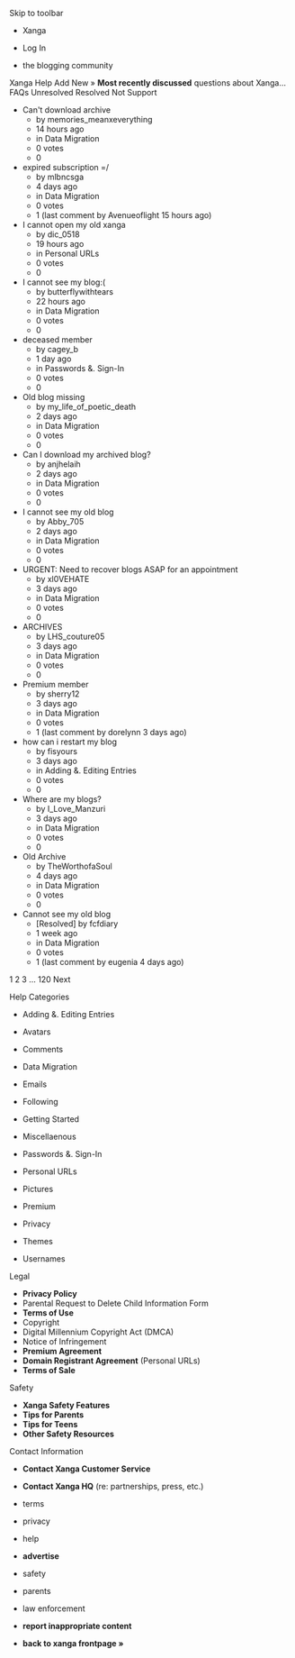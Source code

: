 Skip to toolbar

*   Xanga

*   Log In

*   the blogging community

Xanga Help Add New » **Most recently discussed** questions about Xanga… FAQs Unresolved Resolved Not Support

*   Can't download archive
    *   by memories\_meanxeverything
    *   14 hours ago
    *   in Data Migration
    *   0 votes
    *   0
*   expired subscription =/
    *   by mlbncsga
    *   4 days ago
    *   in Data Migration
    *   0 votes
    *   1 (last comment by Avenueoflight 15 hours ago)
*   I cannot open my old xanga
    *   by dic\_0518
    *   19 hours ago
    *   in Personal URLs
    *   0 votes
    *   0
*   I cannot see my blog:(
    *   by butterflywithtears
    *   22 hours ago
    *   in Data Migration
    *   0 votes
    *   0
*   deceased member
    *   by cagey\_b
    *   1 day ago
    *   in Passwords &. Sign-In
    *   0 votes
    *   0
*   Old blog missing
    *   by my\_life\_of\_poetic\_death
    *   2 days ago
    *   in Data Migration
    *   0 votes
    *   0
*   Can I download my archived blog?
    *   by anjhelaih
    *   2 days ago
    *   in Data Migration
    *   0 votes
    *   0
*   I cannot see my old blog
    *   by Abby\_705
    *   2 days ago
    *   in Data Migration
    *   0 votes
    *   0
*   URGENT: Need to recover blogs ASAP for an appointment
    *   by xl0VEHATE
    *   3 days ago
    *   in Data Migration
    *   0 votes
    *   0
*   ARCHIVES
    *   by LHS\_couture05
    *   3 days ago
    *   in Data Migration
    *   0 votes
    *   0
*   Premium member
    *   by sherry12
    *   3 days ago
    *   in Data Migration
    *   0 votes
    *   1 (last comment by dorelynn 3 days ago)
*   how can i restart my blog
    *   by fisyours
    *   3 days ago
    *   in Adding &. Editing Entries
    *   0 votes
    *   0
*   Where are my blogs?
    *   by I\_Love\_Manzuri
    *   3 days ago
    *   in Data Migration
    *   0 votes
    *   0
*   Old Archive
    *   by TheWorthofaSoul
    *   4 days ago
    *   in Data Migration
    *   0 votes
    *   0
*   Cannot see my old blog
    *   \[Resolved\] by fcfdiary
    *   1 week ago
    *   in Data Migration
    *   0 votes
    *   1 (last comment by eugenia 4 days ago)

1 2 3 ... 120 Next

Help Categories

*   Adding &. Editing Entries
*   Avatars
*   Comments
*   Data Migration
*   Emails
*   Following
*   Getting Started
*   Miscellaenous

*   Passwords &. Sign-In
*   Personal URLs
*   Pictures
*   Premium
*   Privacy
*   Themes
*   Usernames

Legal

*   **Privacy Policy**
*   Parental Request to Delete Child Information Form
*   **Terms of Use**
*   Copyright
*   Digital Millennium Copyright Act (DMCA)
*   Notice of Infringement
*   **Premium Agreement**
*   **Domain Registrant Agreement** (Personal URLs)
*   **Terms of Sale**

Safety

*   **Xanga Safety Features**
*   **Tips for Parents**
*   **Tips for Teens**
*   **Other Safety Resources**

Contact Information

*   **Contact Xanga Customer Service**
*   **Contact Xanga HQ** (re: partnerships, press, etc.)

*   terms
*   privacy
*   help
*   **advertise**

*   safety
*   parents
*   law enforcement
*   **report inappropriate content**

*   **back to xanga frontpage »**
